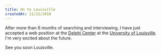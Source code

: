 ```yaml
---
title: On to Louisville
createdAt: 11/22/2010
---
```

After more than 6 months of searching and interviewing, I have just accepted a web position at the [Delphi Center](https://louisville.edu/delphi) at the [University of Louisville](https://louisville.edu). I'm very excited about the future.

See you soon Louisville.
